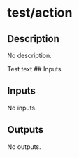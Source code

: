 # test/action

## Description

<!-- AUTO-DOC-DESCRIPTION:START - Do not remove or modify this section -->
No description.
<!-- AUTO-DOC-DESCRIPTION:END -->

Test text ## Inputs

## Inputs

<!-- AUTO-DOC-INPUT:START - Do not remove or modify this section -->
No inputs.
<!-- AUTO-DOC-INPUT:END -->

## Outputs

<!-- AUTO-DOC-OUTPUT:START - Do not remove or modify this section -->
No outputs.
<!-- AUTO-DOC-OUTPUT:END -->
